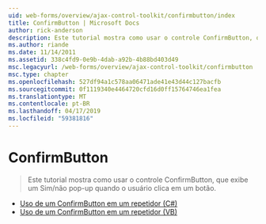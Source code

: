 ```yaml
---
uid: web-forms/overview/ajax-control-toolkit/confirmbutton/index
title: ConfirmButton | Microsoft Docs
author: rick-anderson
description: Este tutorial mostra como usar o controle ConfirmButton, que exibe um Sim/não pop-up quando o usuário clica em um botão.
ms.author: riande
ms.date: 11/14/2011
ms.assetid: 338c4fd9-0e9b-4dab-a92b-4b88bd403d49
msc.legacyurl: /web-forms/overview/ajax-control-toolkit/confirmbutton
msc.type: chapter
ms.openlocfilehash: 527df94a1c578aa06471ade41e43d44c127bacfb
ms.sourcegitcommit: 0f1119340e4464720cfd16d0ff15764746ea1fea
ms.translationtype: MT
ms.contentlocale: pt-BR
ms.lasthandoff: 04/17/2019
ms.locfileid: "59381816"
---
```

# <a name="confirmbutton"></a>ConfirmButton

> Este tutorial mostra como usar o controle ConfirmButton, que exibe um Sim/não pop-up quando o usuário clica em um botão.


- [Uso de um ConfirmButton em um repetidor (C#)](using-a-confirmbutton-in-a-repeater-cs.md)
- [Uso de um ConfirmButton em um repetidor (VB)](using-a-confirmbutton-in-a-repeater-vb.md)
